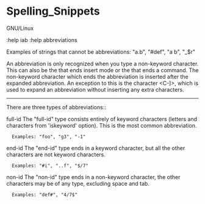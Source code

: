 # Spelling_Snippets


GNU/Linux

:help iab
:help abbreviations

Examples of strings that cannot be abbreviations: "a.b", "#def", "a b", "_$r"

An abbreviation is only recognized when you type a non-keyword character.
This can also be the <Esc> that ends insert mode or the <CR> that ends a
command.  The non-keyword character which ends the abbreviation is inserted
after the expanded abbreviation.  An exception to this is the character <C-]>,
which is used to expand an abbreviation without inserting any extra
characters.

---

There are three types of abbreviations::

full-id	  The "full-id" type consists entirely of keyword characters (letters
	  and characters from 'iskeyword' option).  This is the most common
	  abbreviation.

	  Examples: "foo", "g3", "-1"

end-id	  The "end-id" type ends in a keyword character, but all the other
	  characters are not keyword characters.

	  Examples: "#i", "..f", "$/7"

non-id	  The "non-id" type ends in a non-keyword character, the other
	  characters may be of any type, excluding space and tab.

	  Examples: "def#", "4/7$"

